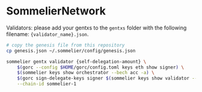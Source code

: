 # SommelierNetwork

Validators: please add your gentxs to the `gentxs` folder with the following filename: `{validator_name}.json`.

```bash
# copy the genesis file from this repository
cp genesis.json ~/.sommelier/config/genesis.json

sommelier gentx validator {self-delegation-amount} \
    $(gorc --config $HOME/gorc/config.toml keys eth show signer) \
    $(sommelier keys show orchestrator --bech acc -a) \
    $(gorc sign-delegate-keys signer $(sommelier keys show validator --bech val -a) 0) \
    --chain-id sommelier-1
```

